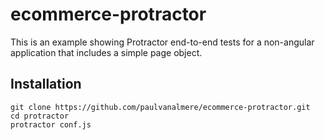 # ecommerce-protractor

This is an example showing Protractor end-to-end tests for a non-angular application that includes a simple page object.

## Installation
```
git clone https://github.com/paulvanalmere/ecommerce-protractor.git
cd protractor
protractor conf.js
```
